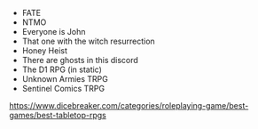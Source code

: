  - FATE
 - NTMO
 - Everyone is John
 - That one with the witch resurrection
 - Honey Heist
 - There are ghosts in this discord
 - The D1 RPG (in static)
 - Unknown Armies TRPG
 - Sentinel Comics TRPG

https://www.dicebreaker.com/categories/roleplaying-game/best-games/best-tabletop-rpgs
